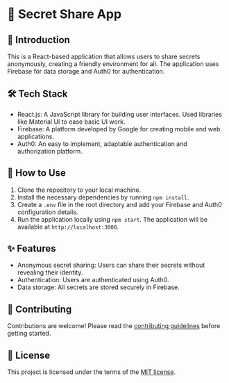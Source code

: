 # 🤫 Secret Share App

## 📖 Introduction

This is a React-based application that allows users to share secrets anonymously, creating a friendly environment for all. The application uses Firebase for data storage and Auth0 for authentication.

## 🛠️ Tech Stack

- React.js: A JavaScript library for building user interfaces. Used libraries like Material UI to ease basic UI work.
- Firebase: A platform developed by Google for creating mobile and web applications.
- Auth0: An easy to implement, adaptable authentication and authorization platform.

## 🚀 How to Use

1. Clone the repository to your local machine.
2. Install the necessary dependencies by running `npm install`.
3. Create a `.env` file in the root directory and add your Firebase and Auth0 configuration details.
4. Run the application locally using `npm start`. The application will be available at `http://localhost:3000`.

## ✨ Features

- Anonymous secret sharing: Users can share their secrets without revealing their identity.
- Authentication: Users are authenticated using Auth0.
- Data storage: All secrets are stored securely in Firebase.

## 🤝 Contributing

Contributions are welcome! Please read the [contributing guidelines](link-to-your-contributing-guidelines) before getting started.

## 📜 License

This project is licensed under the terms of the [MIT license](link-to-your-license).

